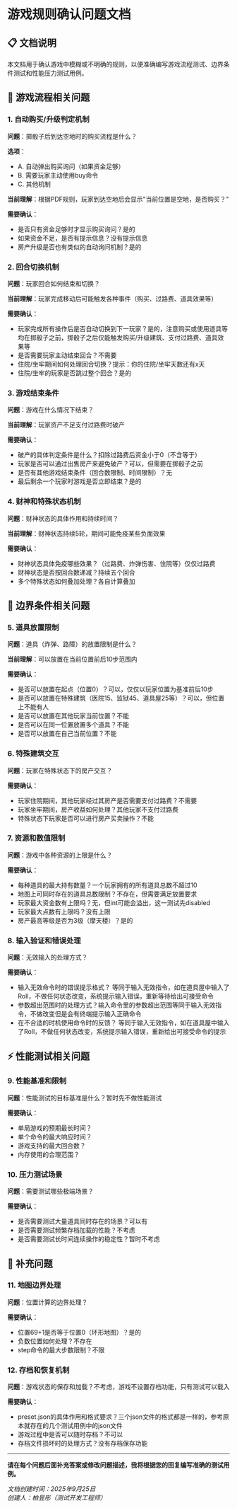 # 游戏规则确认问题文档

## 📋 文档说明

本文档用于确认游戏中模糊或不明确的规则，以便准确编写游戏流程测试、边界条件测试和性能压力测试用例。

## 🎯 游戏流程相关问题

### 1. 自动购买/升级判定机制

**问题**：掷骰子后到达空地时的购买流程是什么？

**选项**：
- A. 自动弹出购买询问（如果资金足够）
- B. 需要玩家主动使用buy命令
- C. 其他机制

**当前理解**：根据PDF规则，玩家到达空地后会显示"当前位置是空地，是否购买？"

**需要确认**：
- 是否只有资金足够时才显示购买询问？是的
- 如果资金不足，是否有提示信息？没有提示信息
- 房产升级是否也有类似的自动询问机制？是的

### 2. 回合切换机制

**问题**：玩家回合如何结束和切换？

**当前理解**：玩家完成移动后可能触发各种事件（购买、过路费、道具效果等）

**需要确认**：
- 玩家完成所有操作后是否自动切换到下一玩家？是的，注意购买或使用道具等均在掷骰子之前，掷骰子之后仅能触发购买/升级建筑、支付过路费、道具效果等
- 是否需要玩家主动结束回合？不需要
- 住院/坐牢期间如何处理回合切换？提示：你的住院/坐牢天数还有x天
- 住院/坐牢的玩家是否跳过整个回合？是的

### 3. 游戏结束条件

**问题**：游戏在什么情况下结束？

**当前理解**：玩家资产不足支付过路费时破产

**需要确认**：
- 破产的具体判定条件是什么？扣除过路费后资金小于0（不含等于）
- 玩家是否可以通过出售房产来避免破产？可以，但需要在掷骰子之前
- 是否有其他游戏结束条件（回合数限制、时间限制）？无
- 最后剩余一个玩家时游戏是否立即结束？是的

### 4. 财神和特殊状态机制

**问题**：财神状态的具体作用和持续时间？

**当前理解**：财神状态持续5轮，期间可能免疫某些负面效果

**需要确认**：
- 财神状态具体免疫哪些效果？（过路费、炸弹伤害、住院等）仅仅过路费
- 财神状态是否按回合数递减？持续五个回合
- 多个特殊状态如何叠加处理？各自计算叠加

## 🚧 边界条件相关问题

### 5. 道具放置限制

**问题**：道具（炸弹、路障）的放置限制是什么？

**当前理解**：可以放置在当前位置前后10步范围内

**需要确认**：
- 是否可以放置在起点（位置0）？可以，仅仅以玩家位置为基准前后10步
- 是否可以放置在特殊建筑（医院15、监狱45、道具屋25等）？可以，但位置上不能有人
- 是否可以放置在其他玩家当前位置？不能
- 是否可以在同一位置放置多个道具？不能
- 是否可以放置在自己当前位置？不能

### 6. 特殊建筑交互

**问题**：玩家在特殊状态下的房产交互？

**需要确认**：
- 玩家住院期间，其他玩家经过其房产是否需要支付过路费？不需要
- 玩家坐牢期间，房产收益如何处理？其他玩家不支付过路费
- 特殊状态下玩家是否可以进行房产买卖操作？不能

### 7. 资源和数值限制

**问题**：游戏中各种资源的上限是什么？

**需要确认**：
- 每种道具的最大持有数量？一个玩家拥有的所有道具总数不超过10
- 地图上可同时存在的道具总数限制？不存在，但需要满足放置要求
- 玩家最大资金数有上限吗？无，但int可能会溢出，这一测试先disabled
- 玩家最大点数有上限吗？没有上限
- 房产最高等级是否为3级（摩天楼）？是的

### 8. 输入验证和错误处理

**问题**：无效输入的处理方式？

**需要确认**：
- 输入无效命令时的错误提示格式？  等同于输入无效指令，如在道具屋中输入了Roll，不做任何状态改变，系统提示输入错误，重新等待给出可接受命令
- 参数超出范围时的处理方式？输入命令里的参数超出范围等同于输入无效指令，不做改变但是会有终端提示输入正确命令
- 在不合适的时机使用命令时的反馈？  等同于输入无效指令，如在道具屋中输入了Roll，不做任何状态改变，系统提示输入错误，重新给出可接受命令的提示

## ⚡ 性能测试相关问题

### 9. 性能基准和限制

**问题**：性能测试的目标基准是什么？暂时先不做性能测试

**需要确认**：
- 单局游戏的预期最长时间？
- 单个命令的最大响应时间？
- 游戏支持的最大回合数？
- 内存使用的合理范围？

### 10. 压力测试场景

**问题**：需要测试哪些极端场景？

**需要确认**：
- 是否需要测试大量道具同时存在的场景？可以有
- 是否需要测试频繁存档加载的性能？不考虑
- 是否需要测试长时间连续操作的稳定性？暂时不考虑

## 📝 补充问题

### 11. 地图边界处理

**问题**：位置计算的边界处理？

**需要确认**：
- 位置69+1是否等于位置0（环形地图）？是的
- 负数位置如何处理？不存在
- step命令的最大步数限制？不限

### 12. 存档和恢复机制

**问题**：游戏状态的保存和加载？不考虑，游戏不设置存档功能，只有测试可以载入

**需要确认**：
- preset.json的具体作用和格式要求？三个json文件的格式都是一样的，参考原本就存在的几个测试用例中的json文件
- 游戏过程中是否可以随时存档？不可以
- 存档文件损坏时的处理方式？没有存档保存功能

---

**请在每个问题后面补充答案或修改问题描述，我将根据您的回复编写准确的测试用例。**

*文档创建时间：2025年9月25日*  
*创建人：柏昱彤（测试开发工程师）*
